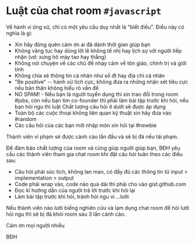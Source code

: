 # Luật của chat room `#javascript` 

Về hành vi ứng xử, chỉ có một yêu cầu duy nhất là "biết điều". Điều này có nghĩa là gì:

* Xin hãy đừng quên cảm ơn ai đã dành thời gian giúp bạn
* Không văng tục hay dùng lời lẽ không tế nhị hay lịch sự với người tiếp nhận (vd: xưng hô mày tao hay thằng)
* Không nói chuyện về các chủ đề nhạy cảm về tôn giáo, chính trị và giới tính
* Không chia sẻ thông tin cá nhân như số đt hay địa chỉ cá nhân
* "Be positive" -- hành xử tích cực, không đưa ra những nhận xét tiêu cực nếu bản thân không hiểu rõ vấn đề
* NO SPAM! - Nếu bạn là người tuyển dụng thì xin trao đổi trong room #jobs, còn nếu bạn tìm co-founder thì phải làm bài tập trước khi hỏi, nếu bạn hỏi ngu thì luật Chất lượng câu hỏi ở dưới sẽ được áp dụng
* Toàn bộ các cuộc thoại không liên quan kỹ thuật xin hãy đưa vào #random
* Các câu hỏi của các bạn mới nhập môn xin hỏi tại #newbie

Thành viên vi phạm sẽ được cảnh cáo lần đầu và sẽ bị đá nếu tái phạm.

Để đảm bảo chất lượng của room và cũng giúp người giúp bạn, BĐH yêu cầu các thành viên tham gia chat room
khi đặt câu hỏi tuân theo các điều sau:

* Câu hỏi phải súc tích, không lan man, có đầy đủ các thông tin từ input > implementation > output
* Code phải wrap vào, code nào quá dài thì phải cho vào gist.github.com
* Đọc kĩ hướng dẫn của người trả lời trước khi hỏi lại 
* Làm bài tập trước khi hỏi, tránh hỏi ngu vì ...lười

Nếu thành viên nào lười biếng nghiên cứu và lạm dụng chat room để hỏi lười hỏi ngu thì sẽ bị đá khỏi room sau 3 lần cảnh cáo.


Cảm ơn mọi người nhiều

BĐH
